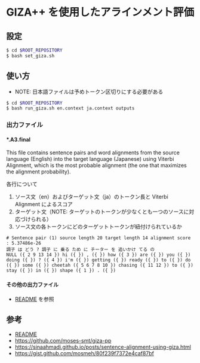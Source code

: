 # GIZA++ を使用したアラインメント評価

## 設定

```bash
$ cd $ROOT_REPOSITORY
$ bash set_giza.sh
```

## 使い方
- NOTE: 日本語ファイルは予めトークン区切りにする必要がある

```bash
$ cd $ROOT_REPOSITORY
$ bash run_giza.sh en.context ja.context outputs
```

### 出力ファイル

#### \*.A3.final
This file contains sentence pairs and word alignments from the source language (English) into the target language (Japanese) using Viterbi Alignment, which is the most probable alignment (the one that maximizes the alignment probability).<br>

各行について
1. ソース文（en）およびターゲット文（ja）のトークン長と Viterbi Alignment によるスコア
2. ターゲット文（NOTE: ターゲットのトークンが少なくとも一つのソースに対応づけられる）
3. ソース文の各トークンにどのターゲットトークンが紐付けられているか

```
# Sentence pair (1) source length 20 target length 14 alignment score : 5.37486e-26
調子 は どう ? 調子 に 乗る ため に チーター を 追いかけ てる の 
NULL ({ 2 9 13 14 }) hi ({ }) , ({ }) how ({ 3 }) are ({ }) you ({ }) doing ({ }) ? ({ 4 }) i'm ({ }) getting ({ }) ready ({ }) to ({ }) do ({ }) some ({ }) cheetah ({ 5 6 7 8 10 }) chasing ({ 11 12 }) to ({ }) stay ({ }) in ({ }) shape ({ 1 }) . ({ }) 
```

#### その他の出力ファイル
- [README](https://github.com/moses-smt/giza-pp/blob/master/GIZA%2B%2B-v2/README) を参照

## 参考
- [README](https://github.com/moses-smt/giza-pp/blob/master/GIZA%2B%2B-v2/README)
- https://github.com/moses-smt/giza-pp
- https://sinaahmadi.github.io/posts/sentence-alignment-using-giza.html
- https://gist.github.com/mosmeh/80f239f7372e4caf87bf

